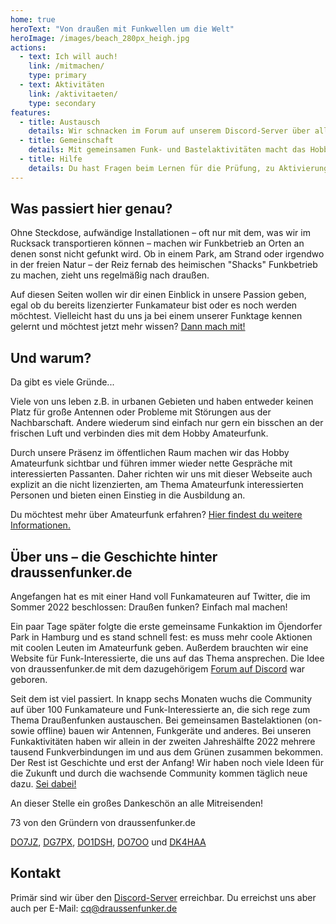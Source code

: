 ```yaml
---
home: true
heroText: "Von draußen mit Funkwellen um die Welt"
heroImage: /images/beach_280px_heigh.jpg
actions:
  - text: Ich will auch!
    link: /mitmachen/
    type: primary
  - text: Aktivitäten
    link: /aktivitaeten/
    type: secondary
features:
  - title: Austausch
    details: Wir schnacken im Forum auf unserem Discord-Server über alles rund ums Thema Funk. Besuch uns!
  - title: Gemeinschaft
    details: Mit gemeinsamen Funk- und Bastelaktivitäten macht das Hobby mehr Spaß. Mach mit!
  - title: Hilfe
    details: Du hast Fragen beim Lernen für die Prüfung, zu Aktivierungen, Equipment, DIY etc? Frag nach!
---
```

## Was passiert hier genau?

Ohne Steckdose, aufwändige Installationen – oft nur mit dem, was wir im Rucksack transportieren können – machen wir Funkbetrieb an Orten an denen sonst nicht gefunkt wird. Ob in einem Park, am Strand oder irgendwo in der freien Natur – der Reiz fernab des heimischen "Shacks" Funkbetrieb zu machen, zieht uns regelmäßig nach draußen.

Auf diesen Seiten wollen wir dir einen Einblick in unsere Passion geben, egal ob du bereits lizenzierter Funkamateur bist oder es noch werden möchtest. Vielleicht hast du uns ja bei einem unserer Funktage kennen gelernt und möchtest jetzt mehr wissen? [Dann mach mit!](/mitmachen)


## Und warum?

Da gibt es viele Gründe...

Viele von uns leben z.B. in urbanen Gebieten und haben entweder keinen Platz für große Antennen oder Probleme mit Störungen aus der Nachbarschaft. Andere wiederum sind einfach nur gern ein bisschen an der frischen Luft und verbinden dies mit dem Hobby Amateurfunk.

Durch unsere Präsenz im öffentlichen Raum machen wir das Hobby Amateurfunk sichtbar und führen immer wieder nette Gespräche mit interessierten Passanten. Daher richten wir uns mit dieser Webseite auch explizit an die nicht lizenzierten, am Thema Amateurfunk interessierten Personen und bieten einen Einstieg in die Ausbildung an.

Du möchtest mehr über Amateurfunk erfahren? [Hier findest du weitere Informationen.](/amateurfunk)


## Über uns – die Geschichte hinter draussenfunker.de

Angefangen hat es mit einer Hand voll Funkamateuren auf Twitter, die im Sommer 2022 beschlossen: Draußen funken? Einfach mal machen!

Ein paar Tage später folgte die erste gemeinsame Funkaktion im Öjendorfer Park in Hamburg und es stand schnell fest: es muss mehr coole Aktionen mit coolen Leuten im Amateurfunk geben. Außerdem brauchten wir eine Website für Funk-Interessierte, die uns auf das Thema ansprechen. Die Idee von draussenfunker.de mit dem dazugehörigem [Forum auf Discord](https://discord.gg/8SCbRakh) war geboren. 

Seit dem ist viel passiert. In knapp sechs Monaten wuchs die Community auf über 100 Funkamateure und Funk-Interessierte an, die sich rege zum Thema Draußenfunken austauschen. Bei gemeinsamen Bastelaktionen (on- sowie offline) bauen wir Antennen, Funkgeräte und anderes. Bei unseren Funkaktivitäten haben wir allein in der zweiten Jahreshälfte 2022 mehrere tausend Funkverbindungen im und aus dem Grünen zusammen bekommen. Der Rest ist Geschichte und erst der Anfang! Wir haben noch viele Ideen für die Zukunft und durch die wachsende Community kommen täglich neue dazu. [Sei dabei!](/mitmachen)

An dieser Stelle ein großes Dankeschön an alle Mitreisenden!

73 von den Gründern von draussenfunker.de

[DO7JZ](https://www.qrz.com/db/DO7JZ), [DG7PX](https://www.qrz.com/db/DG7PX), [DO1DSH](https://www.qrz.com/db/DO1DSH), [DO7OO](https://www.qrz.com/db/DO7OO) und [DK4HAA](https://www.qrz.com/db/DK4HAA)


## Kontakt
Primär sind wir über den [Discord-Server](/mitmachen) erreichbar. Du erreichst uns aber auch per E-Mail: [cq@draussenfunker.de](mailto:cq@draussenfunker.de)
